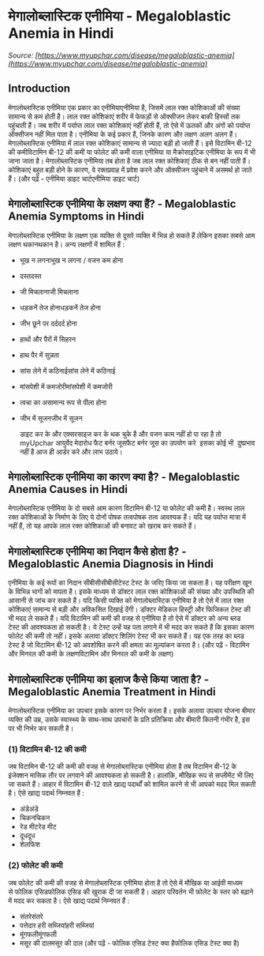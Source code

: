 # मेगालोब्लास्टिक एनीमिया - Megaloblastic Anemia in Hindi
_Source: [https://www.myupchar.com/disease/megaloblastic-anemia](https://www.myupchar.com/disease/megaloblastic-anemia)_

## Introduction
मेगालोब्लास्टिक एनीमिया एक प्रकार का एनीमियाएनीमिया है, जिसमें लाल रक्त कोशिकाओं की संख्या सामान्य से कम होती है। लाल रक्त कोशिकाएं शरीर में फेफड़ों से ऑक्सीजन लेकर बाकी हिस्सों तक पहुंचाती हैं। जब शरीर में पर्याप्त लाल रक्त कोशिकाएं नहीं होती हैं, तो ऐसे में ऊतकों और अंगों को पर्याप्त ऑक्सीजन नहीं मिल पाता है।
एनीमिया के कई प्रकार हैं, जिनके कारण और लक्षण अलग अलग हैं। मेगालोब्लास्टिक एनीमिया में लाल रक्त कोशिकाएं सामान्य से ज्यादा बड़ी हो जाती हैं। इसे विटामिन बी-12 की कमीविटामिन बी-12 की कमी या फोलेट की कमी वाला एनीमिया या मैक्रोसाइटिक एनीमिया के रूप में भी जाना जाता है।
मेगालोब्लास्टिक एनीमिया तब होता है जब लाल रक्त कोशिकाएं ठीक से बन नहीं पाती हैं। कोशिकाएं बहुत बड़ी होने के कारण, वे रक्तप्रवाह में प्रवेश करने और ऑक्सीजन पहुंचाने में असमर्थ हो जाते हैं।
(और पढ़ें - एनीमिया डाइट चार्टएनीमिया डाइट चार्ट)

## मेगालोब्लास्टिक एनीमिया के लक्षण क्या हैं? - Megaloblastic Anemia Symptoms in Hindi
मेगालोब्लास्टिक एनीमिया के लक्षण एक व्यक्ति से दूसरे व्यक्ति में भिन्न हो सकते हैं लेकिन इसका सबसे आम लक्षण थकानथकान है। अन्य लक्षणों में शामिल हैं :
- भूख न लगनाभूख न लगना / वजन कम होना
- दस्तदस्त
- जी मिचलानाजी मिचलाना
- धड़कनें तेज होनाधड़कनें तेज होना
- जीभ छूने पर दर्ददर्द होना
- हाथों और पैरों में सिहरन
- हाथ पैर में सुन्नता
- सांस लेने में कठिनाईसांस लेने में कठिनाई
- मांसपेशी में कमजोरीमांसपेशी में कमजोरी
- त्वचा का असामान्य रूप से पीला होना
- जीभ में सूजनजीभ में सूजन

	डाइट कर के और एक्सरसाइज कर के थक चुके है और वजन काम नहीं हो पा रहा है तो myUpchar आयुर्वेद मेदारोध फैट बर्नर जूसफैट बर्नर जूस का उपयोग करे  इसका कोई भी  दुष्प्रभाव नहीं है आज ही आर्डर करे और लाभ उठाये।

## मेगालोब्लास्टिक एनीमिया का कारण क्या है? - Megaloblastic Anemia Causes in Hindi
मेगालोब्लास्टिक एनीमिया के दो सबसे आम कारण विटामिन बी-12 या फोलेट की कमी है। स्वस्थ लाल रक्त कोशिकाओं के निर्माण के लिए ये दोनों पोषक तत्वपोषक तत्व आवश्यक हैं। यदि यह पर्याप्त मात्रा में नहीं हैं, तो यह आपके लाल रक्त कोशिकाओं की बनावट को खराब कर सकते हैं।

## मेगालोब्लास्टिक एनीमिया का निदान कैसे होता है? - Megaloblastic Anemia Diagnosis in Hindi
एनीमिया के कई रूपों का निदान सीबीसीसीबीसीटेस्ट टेस्ट के जरिए किया जा सकता है। यह परीक्षण खून के विभिन्न भागों को मापता है। इसके माध्यम से डॉक्टर लाल रक्त कोशिकाओं की संख्या और उपस्थिति की आसानी से जांच कर सकते हैं। यदि किसी व्यक्ति को मेगालोब्लास्टिक एनीमिया है तो ऐसे में लाल रक्त कोशिकाएं सामान्य से बड़ी और अविकसित दिखाई देंगी। डॉक्टर मेडिकल हिस्ट्री और फिजिकल टेस्ट की भी मदद ले सकते हैं।
यदि विटामिन की कमी की वजह से एनीमिया है तो ऐसे में डॉक्टर को अन्य ब्लड टेस्ट की आवश्यकता हो सकती है। ये टेस्ट उन्हें यह पता लगाने में भी मदद कर सकते हैं कि इसका कारण फोलेट की कमी तो नहीं।
इसके अलावा डॉक्टर शिलिंग टेस्ट भी कर सकते हैं। यह एक तरह का ब्लड टेस्ट है जो विटामिन बी-12 को अवशोषित करने की क्षमता का मूल्यांकन करता है।
(और पढ़ें - विटामिन और मिनरल की कमी के लक्षणविटामिन और मिनरल की कमी के लक्षण)

## मेगालोब्लास्टिक एनीमिया का इलाज कैसे किया जाता है? - Megaloblastic Anemia Treatment in Hindi
मेगालोब्लास्टिक एनीमिया का उपचार इसके कारण पर निर्भर करता है। इसके अलावा उपचार योजना बीमार व्यक्ति की उम्र, उसके स्वास्थ्य के साथ-साथ उपचारों के प्रति प्रतिक्रिया और बीमारी कितनी गंभीर है, इस पर भी निर्भर कर सकती है।
### (1) विटामिन बी-12 की कमी
जब विटामिन बी-12 की कमी की वजह से मेगालोब्लास्टिक एनीमिया होता है तब विटामिन बी-12 के इंजेक्शन मासिक तौर पर लगवाने की आवश्यकता हो सकती है। हालांकि, मौखिक रूप से सप्लीमेंट भी लिए जा सकते हैं। आहार में विटामिन बी-12 वाले खाद्य पदार्थों को शामिल करने से भी आपको मदद मिल सकती है। ऐसे खाद्य पदार्थ निम्नवत हैं :
- अंडेअंडे
- चिकनचिकन
- रेड मीटरेड मीट
- दूधदूध
- शेलफिश
### (2) फोलेट की कमी
जब फोलेट की कमी की वजह से मेगालोब्लास्टिक एनीमिया होता है तो ऐसे में मौखिक या आईवी माध्यम से फोलिक एसिडफोलिक एसिड की खुराक दी जा सकती है। आहार परिवर्तन भी फोलेट के स्तर को बढ़ाने में मदद कर सकता है। ऐसे खाद्य पदार्थ निम्नवत हैं :
- संतरेसंतरे
- पत्तेदार हरी सब्जियांहरी सब्जियां
- मूंगफलीमूंगफली
- मसूर की दालमसूर की दाल
(और पढ़ें - फोलिक एसिड टेस्ट क्या हैफोलिक एसिड टेस्ट क्या है)

